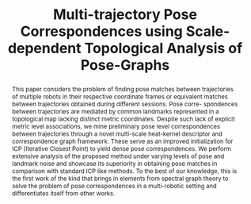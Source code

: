 ---
layout: project-page-new
title: "Multi-trajectory Pose Correspondences using Scale-dependent Topological Analysis of Pose-Graphs"
authors:
  - name: Sayantan Datta
    sup: 1
  - name: Avinash Sharma
    sup: 1
  - name: K. Madhava Krishna
    sup: 1
affiliations:
  - name: IIIT Hyderabad, India
    link: https://robotics.iiit.ac.in
    sup: 1
permalink: publications/2017/Datta_Multi-trajectory
abstract: "This paper considers the problem of finding pose matches between trajectories of multiple robots in their respective coordinate frames or equivalent matches between trajectories obtained during different sessions. Pose corre- spondences between trajectories are mediated by common landmarks represented in a topological map lacking distinct metric coordinates. Despite such lack of explicit metric level associations, we mine preliminary pose level correspondences between trajectories through a novel multi-scale heat-kernel descriptor and correspondence graph framework. These serve as an improved initialization for ICP (Iterative Closest Point) to yield dense pose correspondences. We perform extensive analysis of the proposed method under varying levels of pose and landmark noise and showcase its superiority in obtaining pose matches in comparison with standard ICP like methods. To the best of our knowledge, this is the first work of the kind that brings in elements from spectral graph theory to solve the problem of pose correspondences in a multi-robotic setting and differentiates itself from other works."
paper: https://robotics.iiit.ac.in/people/sayantan.datta/IROS2017/multi-trajectory-pose.pdf
# iframe: https://www.youtube.com/embed/jhjskX4FQwA

---